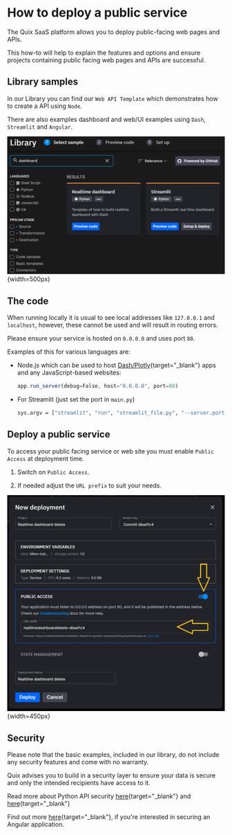 # How to deploy a public service

The Quix SaaS platform allows you to deploy public-facing web pages and APIs.

This how-to will help to explain the features and options and ensure projects containing public facing web pages and APIs are successful.

## Library samples

In our Library you can find our `Web API Template` which demonstrates how to create a API using `Node`.

There are also examples dashboard and web/UI examples using `Dash`, `Streamlit` and `Angular`.

![Library examples](../images/library.png){width=500px}

## The code

When running locally it is usual to see local addresses like `127.0.0.1` and `localhost`, however, these cannot be used and will result in routing errors.

Please ensure your service is hosted on `0.0.0.0` and uses port `80`.

Examples of this for various languages are:

 - Node.js which can be used to host [Dash/Plotly](https://plotly.com/dash/){target="_blank"} apps and any JavaScript-based websites:
    ```js
    app.run_server(debug=False, host="0.0.0.0", port=80)
    ```

 - For Streamlit (just set the port in `main.py`)
    ```sh
    sys.argv = ["streamlit", "run", "streamlit_file.py", "--server.port=80"]
    ```

## Deploy a public service

To access your public facing service or web site you must enable `Public Access` at deployment time.

1. Switch on `Public Access`.

2. If needed adjust the `URL prefix` to suit your needs.

![Deployment dialog](../images/deployment-dialog.png){width=450px}

## Security

Please note that the basic examples, included in our library, do not include any security features and come with no warranty.

Quix advises you to build in a security layer to ensure your data is secure and only the intended recipients have access to it.

Read more about Python API security [here](https://betterprogramming.pub/secure-your-python-api-7e52c475665e){target="_blank"} and [here](https://curity.io/resources/guides/api/python/){target="_blank"}

Find out more [here](https://auth0.com/blog/complete-guide-to-angular-user-authentication/){target="_blank"}, if you're interested in securing an Angular application.